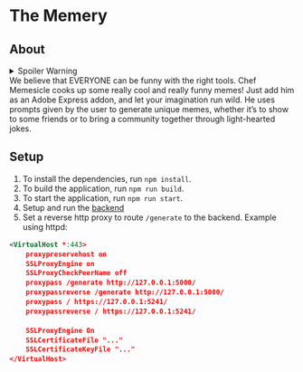# The Memery
## About
<details>
	<summary>Spoiler Warning</summary>
	![Me when the water fountain's broken.](images/toilet.png)
</details>
We believe that EVERYONE can be funny with the right tools. 
Chef Memesicle cooks up some really cool and really funny memes! Just add him as an Adobe Express addon, and let your imagination run wild.
He uses prompts given by the user to generate unique memes, whether it’s to show to some friends or to bring a community together through light-hearted jokes.

## Setup

1. To install the dependencies, run `npm install`.
2. To build the application, run `npm run build`.
3. To start the application, run `npm run start`.
4. Setup and run the [backend](https://www.github.com/MrMan314/memery_backend)
5. Set a reverse http proxy to route `/generate` to the backend. Example using httpd:
```xml
<VirtualHost *:443>
	proxypreservehost on
	SSLProxyEngine on
	SSLProxyCheckPeerName off
	proxypass /generate http://127.0.0.1:5000/
	proxypassreverse /generate http://127.0.0.1:5000/
	proxypass / https://127.0.0.1:5241/
	proxypassreverse / https://127.0.0.1:5241/

	SSLProxyEngine On
	SSLCertificateFile "..."
	SSLCertificateKeyFile "..."
</VirtualHost>
```
